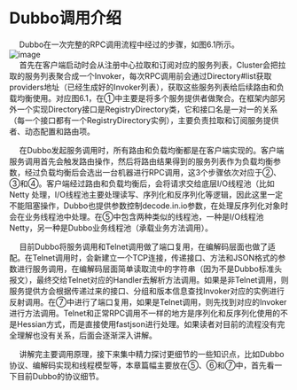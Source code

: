 


# Dubbo调用介绍
&emsp; Dubbo在一次完整的RPC调用流程中经过的步骤，如图6.1所示。  
![image](https://gitee.com/wt1814/pic-host/raw/master/images/microService/Dubbo/dubbo-64.png)   
&emsp; 首先在客户端启动时会从注册中心拉取和订阅对应的服务列表，Cluster会把拉取的服务列表聚合成一个Invoker，每次RPC调用前会通过Directory#list获取providers地址（已经生成好的Invoker列表），获取这些服务列表给后续路由和负载均衡使用。对应图6.1，在①中主要是将多个服务提供者做聚合。在框架内部另外一个实现Directory接口是RegistryDirectory类，它和接口名是一对一的关系（每一个接口都有一个RegistryDirectory实例），主要负责拉取和订阅服务提供者、动态配置和路由项。  

&emsp; 在Dubbo发起服务调用时，所有路由和负载均衡都是在客户端实现的。客户端服务调用首先会触发路由操作，然后将路由结果得到的服务列表作为负载均衡参数，经过负载均衡后会选出一台机器进行RPC调用，这3个步骤依次对应于②、③和④。客户端经过路由和负载均衡后，会将请求交给底层I/O线程池（比如Netty 处理，I/O线程池主要处理读写、序列化和反序列化等逻辑，因此这里一定不能阻塞操作，Dubbo也提供参数控制decode.in.io参数，在处理反序列化对象时会在业务线程池中处理。在⑤中包含两种类似的线程池，一种是I/O线程池Netty，另一种是Dubbo业务线程池（承载业务方法调用）。  

&emsp; 目前Dubbo将服务调用和Telnet调用做了端口复用，在编解码层面也做了适配。在Telnet调用时，会新建立一个TCP连接，传递接口、方法和JSON格式的参数进行服务调用，在编解码层面简单读取流中的字符串（因为不是Dubbo标准头报文），最终交给Telnet对应的Handler去解析方法调用。如果是非Telnet调用，则服务提供方会根据传递过来的接口、分组和版本信息查找Invoker对应的实例进行反射调用。在⑦中进行了端口复用，如果是Telnet调用，则先找到对应的Invoker进行方法调用。Telnet和正常RPC调用不一样的地方是序列化和反序列化使用的不是Hessian方式，而是直接使用fastjson进行处理。如果读者对目前的流程没有完全理解也没有关系，后面会逐渐深入讲解。  

&emsp; 讲解完主要调用原理，接下来集中精力探讨更细节的一些知识点，比如Dubbo协议、编解码实现和线程模型等，本章篇幅主要放在⑤、⑥和⑦中，首先看一下目前Dubbo的协议细节。  
